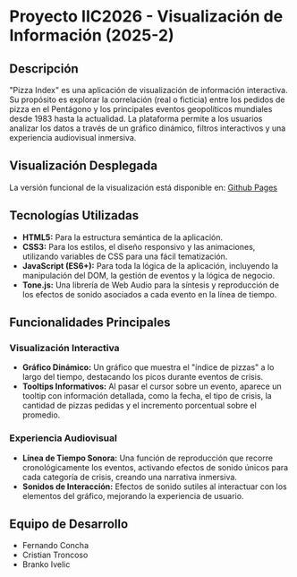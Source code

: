 # Proyecto IIC2026 - Visualización de Información (2025-2)


## Descripción

"Pizza Index" es una aplicación de visualización de información interactiva. Su propósito es explorar la correlación (real o ficticia) entre los pedidos de pizza en el Pentágono y los principales eventos geopolíticos mundiales desde 1983 hasta la actualidad. La plataforma permite a los usuarios analizar los datos a través de un gráfico dinámico, filtros interactivos y una experiencia audiovisual inmersiva.

## Visualización Desplegada
La versión funcional de la visualización está disponible en:
[Github Pages](https://estardacs.github.io/Proyecto-IIC2026-Visualizaci-n-de-Informaci-n-2025-2/)

## Tecnologías Utilizadas

* **HTML5:** Para la estructura semántica de la aplicación.
* **CSS3:** Para los estilos, el diseño responsivo y las animaciones, utilizando variables de CSS para una fácil tematización.
* **JavaScript (ES6+):** Para toda la lógica de la aplicación, incluyendo la manipulación del DOM, la gestión de eventos y la lógica de negocio.
* **Tone.js:** Una librería de Web Audio para la síntesis y reproducción de los efectos de sonido asociados a cada evento en la línea de tiempo.

## Funcionalidades Principales

### Visualización Interactiva

* **Gráfico Dinámico:** Un gráfico que muestra el "índice de pizzas" a lo largo del tiempo, destacando los picos durante eventos de crisis.
* **Tooltips Informativos:** Al pasar el cursor sobre un evento, aparece un tooltip con información detallada, como la fecha, el tipo de crisis, la cantidad de pizzas pedidas y el incremento porcentual sobre el promedio.

### Experiencia Audiovisual

* **Línea de Tiempo Sonora:** Una función de reproducción que recorre cronológicamente los eventos, activando efectos de sonido únicos para cada categoría de crisis, creando una narrativa inmersiva.
* **Sonidos de Interacción:** Efectos de sonido sutiles al interactuar con los elementos del gráfico, mejorando la experiencia de usuario.


## Equipo de Desarrollo

* Fernando Concha
* Cristian Troncoso
* Branko Ivelic

